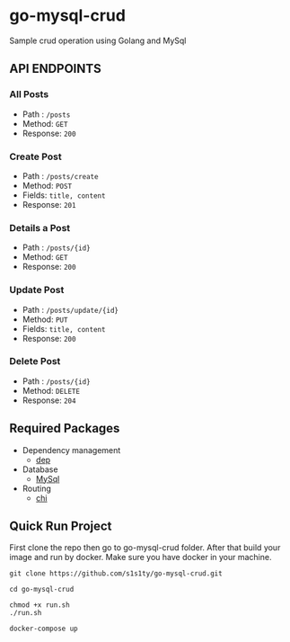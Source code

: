 # go-mysql-crud
Sample crud operation using Golang and MySql


## API ENDPOINTS

### All Posts
- Path : `/posts`
- Method: `GET`
- Response: `200`

### Create Post
- Path : `/posts/create`
- Method: `POST`
- Fields: `title, content`
- Response: `201`

### Details a Post
- Path : `/posts/{id}`
- Method: `GET`
- Response: `200`

### Update Post
- Path : `/posts/update/{id}`
- Method: `PUT`
- Fields: `title, content`
- Response: `200`

### Delete Post
- Path : `/posts/{id}`
- Method: `DELETE`
- Response: `204`

## Required Packages
- Dependency management
    * [dep](https://github.com/golang/dep)
- Database
    * [MySql](https://github.com/go-sql-driver/mysql)
- Routing
    * [chi](https://github.com/go-chi/chi)

## Quick Run Project
First clone the repo then go to go-mysql-crud folder. After that build your image and run by docker. Make sure you have docker in your machine. 

```
git clone https://github.com/s1s1ty/go-mysql-crud.git

cd go-mysql-crud

chmod +x run.sh
./run.sh

docker-compose up
```

